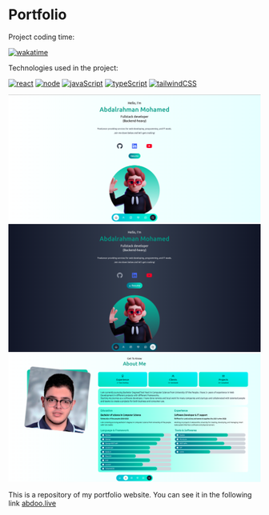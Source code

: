 # Portfolio

Project coding time: 

[![wakatime](https://wakatime.com/badge/user/28002732-b093-40f5-9988-77b935d8c4ea/project/30c8ef83-db1d-4a6f-be74-6a937c2283a2.svg)](https://wakatime.com/badge/user/28002732-b093-40f5-9988-77b935d8c4ea/project/30c8ef83-db1d-4a6f-be74-6a937c2283a2)

Technologies used in the project:

[![react](https://badges.aleen42.com/src/react.svg)](https://badges.aleen42.com/src/react.svg)
[![node](https://badges.aleen42.com/src/node.svg)](https://badges.aleen42.com/src/node.svg)
[![javaScript](https://badges.aleen42.com/src/javascript.svg)](https://badges.aleen42.com/src/javascript.svg)
[![typeScript](https://badges.aleen42.com/src/typescript.svg)](https://badges.aleen42.com/src/typescript.svg)
[![tailwindCSS](https://badges.aleen42.com/src/tailwindcss.svg)](https://badges.aleen42.com/src/tailwindcss.svg)


![portfolio image](https://github.com/abdoohossamm/portfolio/blob/main/public/images/projects/portfolio/portfolio1.png?raw=true)
![portfolio image](https://github.com/abdoohossamm/portfolio/blob/main/public/images/projects/portfolio/portfolio2.png?raw=true)
![portfolio image](https://github.com/abdoohossamm/portfolio/blob/main/public/images/projects/portfolio/portfolio3.png?raw=true)

This is a repository of my portfolio website.
You can see it in the following link [abdoo.live](https://abdoo.live)
